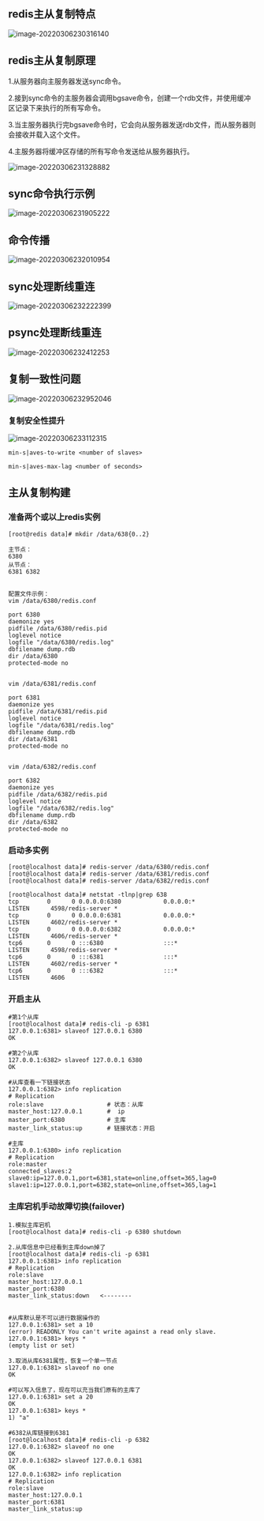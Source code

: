 ## redis主从复制特点

![image-20220306230316140](redis_zhucongfuzhi.assets/image-20220306230316140.png)

## redis主从复制原理

1.从服务器向主服务器发送sync命令。

2.接到sync命令的主服务器会调用bgsave命令，创建一个rdb文件，并使用缓冲区记录下来执行的所有写命令。

3.当主服务器执行完bgsave命令时，它会向从服务器发送rdb文件，而从服务器则会接收并载入这个文件。

4.主服务器将缓冲区存储的所有写命令发送给从服务器执行。

![image-20220306231328882](redis_zhucongfuzhi.assets/image-20220306231328882.png)

## sync命令执行示例

![image-20220306231905222](redis_zhucongfuzhi.assets/image-20220306231905222.png)

## 命令传播

![image-20220306232010954](redis_zhucongfuzhi.assets/image-20220306232010954.png)

## sync处理断线重连

![image-20220306232222399](redis_zhucongfuzhi.assets/image-20220306232222399.png)

## psync处理断线重连

![image-20220306232412253](redis_zhucongfuzhi.assets/image-20220306232412253.png)

## 复制一致性问题

![image-20220306232952046](redis_zhucongfuzhi.assets/image-20220306232952046.png)

### 复制安全性提升

![image-20220306233112315](redis_zhucongfuzhi.assets/image-20220306233112315.png)

```
min-s|aves-to-write <number of slaves>

min-s|aves-max-lag <number of seconds>
```

## 主从复制构建

### 准备两个或以上redis实例

```
[root@redis data]# mkdir /data/638{0..2}

主节点：
6380
从节点：
6381 6382


配置文件示例：
vim /data/6380/redis.conf

port 6380
daemonize yes
pidfile /data/6380/redis.pid
loglevel notice
logfile "/data/6380/redis.log"
dbfilename dump.rdb
dir /data/6380
protected-mode no


vim /data/6381/redis.conf

port 6381
daemonize yes
pidfile /data/6381/redis.pid
loglevel notice
logfile "/data/6381/redis.log"
dbfilename dump.rdb
dir /data/6381
protected-mode no


vim /data/6382/redis.conf

port 6382
daemonize yes
pidfile /data/6382/redis.pid
loglevel notice
logfile "/data/6382/redis.log"
dbfilename dump.rdb
dir /data/6382
protected-mode no
```

### 启动多实例

```
[root@localhost data]# redis-server /data/6380/redis.conf 
[root@localhost data]# redis-server /data/6381/redis.conf 
[root@localhost data]# redis-server /data/6382/redis.conf 

[root@localhost data]# netstat -tlnp|grep 638
tcp        0      0 0.0.0.0:6380            0.0.0.0:*               LISTEN      4598/redis-server * 
tcp        0      0 0.0.0.0:6381            0.0.0.0:*               LISTEN      4602/redis-server * 
tcp        0      0 0.0.0.0:6382            0.0.0.0:*               LISTEN      4606/redis-server * 
tcp6       0      0 :::6380                 :::*                    LISTEN      4598/redis-server * 
tcp6       0      0 :::6381                 :::*                    LISTEN      4602/redis-server * 
tcp6       0      0 :::6382                 :::*                    LISTEN      4606
```

### 开启主从

```
#第1个从库
[root@localhost data]# redis-cli -p 6381
127.0.0.1:6381> slaveof 127.0.0.1 6380
OK

#第2个从库
127.0.0.1:6382> slaveof 127.0.0.1 6380
OK

#从库查看一下链接状态
127.0.0.1:6382> info replication
# Replication
role:slave         			# 状态：从库
master_host:127.0.0.1       #  ip
master_port:6380			# 主库
master_link_status:up		# 链接状态：开启

#主库
127.0.0.1:6380> info replication
# Replication
role:master
connected_slaves:2
slave0:ip=127.0.0.1,port=6381,state=online,offset=365,lag=0
slave1:ip=127.0.0.1,port=6382,state=online,offset=365,lag=1

```

### 主库宕机手动故障切换(failover)

```
1.模拟主库宕机
[root@localhost data]# redis-cli -p 6380 shutdown

2.从库信息中已经看到主库down掉了
[root@localhost data]# redis-cli -p 6381
127.0.0.1:6381> info replication
# Replication
role:slave
master_host:127.0.0.1
master_port:6380
master_link_status:down   <--------


#从库默认是不可以进行数据操作的
127.0.0.1:6381> set a 10
(error) READONLY You can't write against a read only slave.
127.0.0.1:6381> keys *
(empty list or set)

3.取消从库6381属性，恢复一个单一节点
127.0.0.1:6381> slaveof no one
OK

#可以写入信息了，现在可以充当我们原有的主库了
127.0.0.1:6381> set a 20
OK
127.0.0.1:6381> keys *
1) "a"

#6382从库链接到6381
[root@localhost data]# redis-cli -p 6382
127.0.0.1:6382> slaveof no one
OK
127.0.0.1:6382> slaveof 127.0.0.1 6381
OK
127.0.0.1:6382> info replication
# Replication
role:slave
master_host:127.0.0.1
master_port:6381
master_link_status:up

```

